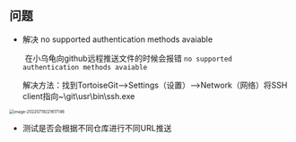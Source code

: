 ## 问题

- 解决 no supported authentication methods avaiable

  ​		在小乌龟向github远程推送文件的时候会报错 `no supported authentication methods avaiable` 

  解决方法：找到TortoiseGit-->Settings（设置）-->Network（网络）将SSH client指向~\git\usr\bin\ssh.exe

<img src="C:\Users\18857\AppData\Roaming\Typora\typora-user-images\image-20220719221617146.png" alt="image-20220719221617146" style="zoom:50%;" />

- 测试是否会根据不同仓库进行不同URL推送